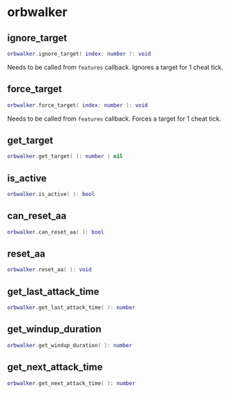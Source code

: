 # orbwalker

## ignore\_target

```lua
orbwalker.ignore_target( index: number ): void
```

Needs to be called from `features` callback. Ignores a target for 1 cheat tick.

## force\_target

```lua
orbwalker.force_target( index: number ): void
```

Needs to be called from `features` callback. Forces a target for 1 cheat tick.

## get\_target

```lua
orbwalker.get_target( ): number | nil
```

## is\_active

```lua
orbwalker.is_active( ): bool
```

## can\_reset\_aa

```lua
orbwalker.can_reset_aa( ): bool
```

## reset\_aa

```lua
orbwalker.reset_aa( ): void
```

## get\_last\_attack\_time

```lua
orbwalker.get_last_attack_time( ): number
```

## get\_windup\_duration

```lua
orbwalker.get_windup_duration( ): number
```

## get\_next\_attack\_time

```lua
orbwalker.get_next_attack_time( ): number
```

